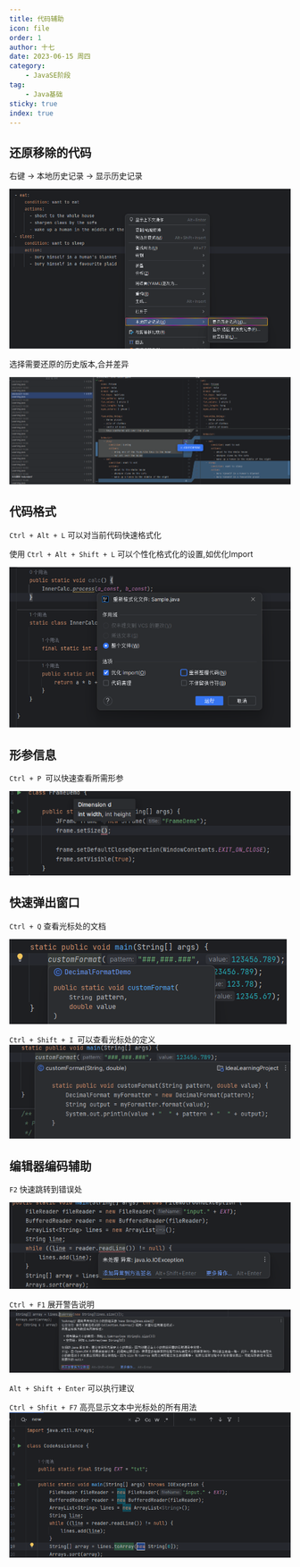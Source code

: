 ```yaml
---
title: 代码辅助
icon: file
order: 1
author: 十七
date: 2023-06-15 周四
category:
	- JavaSE阶段
tag:
	- Java基础
sticky: true
index: true
---
```



## 还原移除的代码

右键 -> 本地历史记录 -> 显示历史记录

![](./assets/image-20230421135102881.png)

选择需要还原的历史版本,合并差异

![](./assets/image-20230421135136259.png)

## 代码格式

`Ctrl + Alt + L` 可以对当前代码快速格式化

使用 `Ctrl + Alt + Shift + L` 可以个性化格式化的设置,如优化Import

![](./assets/image-20230421135336665.png)

## 形参信息

`Ctrl + P `可以快速查看所需形参

![](./assets/image-20230421135505443.png)

## 快速弹出窗口

`Ctrl + Q`  查看光标处的文档

![](./assets/image-20230421135554015.png)

`Ctrl + Shift + I `可以查看光标处的定义
![](./assets/image-20230421135628313.png)

## 编辑器编码辅助

`F2` 快速跳转到错误处

![](./assets/image-20230421135713875.png)

`Ctrl + F1` 展开警告说明
![](./assets/image-20230421135749728.png)

`Alt + Shift + Enter` 可以执行建议

`Ctrl + Shfit + F7` 高亮显示文本中光标处的所有用法
![](./assets/image-20230421140107920.png)

